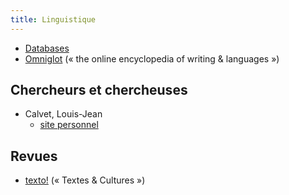 ```yaml
---
title: Linguistique
---
```


- [Databases](http://starling.rinet.ru/cgi-bin/main.cgi?flags=eygtnnl)
- [Omniglot](http://www.omniglot.com/) (« the online encyclopedia of writing & languages »)

## Chercheurs et chercheuses

- Calvet, Louis-Jean
	- [site personnel](http://louis-jean.calvet.pagesperso-orange.fr/accueil.htm)

## Revues

- [texto!](http://www.revue-texto.net/) (« Textes & Cultures »)